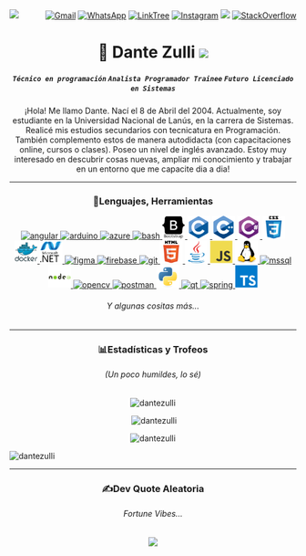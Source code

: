 <div align="right">
<a href="https://visitcount.itsvg.in">
  <img align="left" src="https://visitcount.itsvg.in/api?id=dantezulli&label=Profile%20Views&color=6&icon=7&pretty=true" />
</a>
<a href="mailto:dantezulli2004@gmail.com"><img alt="Gmail" src="https://img.shields.io/badge/Gmail-D14836?&logo=gmail&logoColor=white" /></a>
<a href="https://wa.link/v9zczz"><img alt="WhatsApp" src="https://img.shields.io/badge/WhatsApp-25D366?style=&logo=whatsapp&logoColor=white" /></a>
<a href="https://linktr.ee/dantezulli"><img alt="LinkTree" src="https://img.shields.io/badge/Linktree-1de9b6?style=&logo=linktree&logoColor=white" /></a>
<a href="https://instagram.com/dante_zu04"><img alt="Instagram" src="https://img.shields.io/badge/Instagram-%23E4405F.svg?logo=Instagram&logoColor=white" /></a>
<a href="https://t.me/rootdante"><img src="https://img.shields.io/badge/-telegram-blue?logo=telegram" /></a>
<a href="https://stackoverflow.com/users/19446091"> <img alt="StackOverflow" src="https://img.shields.io/badge/-Stackoverflow-FE7A16?logo=stack-overflow&logoColor=white" />
</a> 
</div>
<h1 align="center">🐧 Dante Zulli <img src="https://media.giphy.com/media/v1.Y2lkPTc5MGI3NjExZnlpdTdvcjFzaHg4dW1tODliM3plNzZ4ZGhveWVvbjg5d2JxY3FqciZlcD12MV9zdGlja2Vyc19zZWFyY2gmY3Q9cw/L2wEbAL75L24xiHWFa/giphy.gif" width="20px"></h1>
<h5 align="center"><code>Técnico en programación</code> <code>Analista Programador Trainee</code> <code>Futuro Licenciado en Sistemas</code></h5>
<p align="center">¡Hola! Me llamo Dante. Nací el 8 de Abril del 2004. Actualmente, soy estudiante en la Universidad Nacional de Lanús, en la carrera de Sistemas. Realicé mis estudios secundarios con tecnicatura en Programación. También complemento estos de manera autodidacta (con capacitaciones online, cursos o clases). Poseo un nivel de inglés avanzado. Estoy muy interesado en descubrir cosas nuevas, ampliar mi conocimiento y trabajar en un entorno que me capacite dia a dia!
</p>
<hr>
<h3 align="center">🧰Lenguajes, Herramientas</h3>
<p align="center"> <a href="https://angular.io" target="_blank" rel="noreferrer"> <img src="https://angular.io/assets/images/logos/angular/angular.svg" alt="angular" width="40" height="40"/> </a> <a href="https://www.arduino.cc/" target="_blank" rel="noreferrer"> <img src="https://cdn.worldvectorlogo.com/logos/arduino-1.svg" alt="arduino" width="40" height="40"/> </a> <a href="https://azure.microsoft.com/en-in/" target="_blank" rel="noreferrer"> <img src="https://www.vectorlogo.zone/logos/microsoft_azure/microsoft_azure-icon.svg" alt="azure" width="40" height="40"/> </a> <a href="https://www.gnu.org/software/bash/" target="_blank" rel="noreferrer"> <img src="https://www.vectorlogo.zone/logos/gnu_bash/gnu_bash-icon.svg" alt="bash" width="40" height="40"/> </a> <a href="https://getbootstrap.com" target="_blank" rel="noreferrer"> <img src="https://raw.githubusercontent.com/devicons/devicon/master/icons/bootstrap/bootstrap-plain-wordmark.svg" alt="bootstrap" width="40" height="40"/> </a> <a href="https://www.cprogramming.com/" target="_blank" rel="noreferrer"> <img src="https://raw.githubusercontent.com/devicons/devicon/master/icons/c/c-original.svg" alt="c" width="40" height="40"/> </a> <a href="https://www.w3schools.com/cpp/" target="_blank" rel="noreferrer"> <img src="https://raw.githubusercontent.com/devicons/devicon/master/icons/cplusplus/cplusplus-original.svg" alt="cplusplus" width="40" height="40"/> </a> <a href="https://www.w3schools.com/cs/" target="_blank" rel="noreferrer"> <img src="https://raw.githubusercontent.com/devicons/devicon/master/icons/csharp/csharp-original.svg" alt="csharp" width="40" height="40"/> </a> <a href="https://www.w3schools.com/css/" target="_blank" rel="noreferrer"> <img src="https://raw.githubusercontent.com/devicons/devicon/master/icons/css3/css3-original-wordmark.svg" alt="css3" width="40" height="40"/> </a> <a href="https://www.docker.com/" target="_blank" rel="noreferrer"> <img src="https://raw.githubusercontent.com/devicons/devicon/master/icons/docker/docker-original-wordmark.svg" alt="docker" width="40" height="40"/> </a> <a href="https://dotnet.microsoft.com/" target="_blank" rel="noreferrer"> <img src="https://raw.githubusercontent.com/devicons/devicon/master/icons/dot-net/dot-net-original-wordmark.svg" alt="dotnet" width="40" height="40"/> </a> <a href="https://www.figma.com/" target="_blank" rel="noreferrer"> <img src="https://www.vectorlogo.zone/logos/figma/figma-icon.svg" alt="figma" width="40" height="40"/> </a> <a href="https://firebase.google.com/" target="_blank" rel="noreferrer"> <img src="https://www.vectorlogo.zone/logos/firebase/firebase-icon.svg" alt="firebase" width="40" height="40"/> </a> <a href="https://git-scm.com/" target="_blank" rel="noreferrer"> <img src="https://www.vectorlogo.zone/logos/git-scm/git-scm-icon.svg" alt="git" width="40" height="40"/> </a> <a href="https://www.w3.org/html/" target="_blank" rel="noreferrer"> <img src="https://raw.githubusercontent.com/devicons/devicon/master/icons/html5/html5-original-wordmark.svg" alt="html5" width="40" height="40"/> </a> <a href="https://www.java.com" target="_blank" rel="noreferrer"> <img src="https://raw.githubusercontent.com/devicons/devicon/master/icons/java/java-original.svg" alt="java" width="40" height="40"/> </a> <a href="https://developer.mozilla.org/en-US/docs/Web/JavaScript" target="_blank" rel="noreferrer"> <img src="https://raw.githubusercontent.com/devicons/devicon/master/icons/javascript/javascript-original.svg" alt="javascript" width="40" height="40"/> </a> <a href="https://www.linux.org/" target="_blank" rel="noreferrer"> <img src="https://raw.githubusercontent.com/devicons/devicon/master/icons/linux/linux-original.svg" alt="linux" width="40" height="40"/> </a> <a href="https://www.microsoft.com/en-us/sql-server" target="_blank" rel="noreferrer"> <img src="https://www.svgrepo.com/show/303229/microsoft-sql-server-logo.svg" alt="mssql" width="40" height="40"/> </a> <a href="https://nodejs.org" target="_blank" rel="noreferrer"> <img src="https://raw.githubusercontent.com/devicons/devicon/master/icons/nodejs/nodejs-original-wordmark.svg" alt="nodejs" width="40" height="40"/> </a> <a href="https://opencv.org/" target="_blank" rel="noreferrer"> <img src="https://www.vectorlogo.zone/logos/opencv/opencv-icon.svg" alt="opencv" width="40" height="40"/> </a> <a href="https://postman.com" target="_blank" rel="noreferrer"> <img src="https://www.vectorlogo.zone/logos/getpostman/getpostman-icon.svg" alt="postman" width="40" height="40"/> </a> <a href="https://www.python.org" target="_blank" rel="noreferrer"> <img src="https://raw.githubusercontent.com/devicons/devicon/master/icons/python/python-original.svg" alt="python" width="40" height="40"/> </a> <a href="https://www.qt.io/" target="_blank" rel="noreferrer"> <img src="https://upload.wikimedia.org/wikipedia/commons/0/0b/Qt_logo_2016.svg" alt="qt" width="40" height="40"/> </a> <a href="https://spring.io/" target="_blank" rel="noreferrer"> <img src="https://www.vectorlogo.zone/logos/springio/springio-icon.svg" alt="spring" width="40" height="40"/> </a> <a href="https://www.typescriptlang.org/" target="_blank" rel="noreferrer"> <img src="https://raw.githubusercontent.com/devicons/devicon/master/icons/typescript/typescript-original.svg" alt="typescript" width="40" height="40"/> </a> </p>
<h6 align="center">Y algunas cositas más...</h6>
<hr>

<h3 align="center">📊Estadísticas y Trofeos</h3>
<h6 align="center">(Un poco humildes, lo sé)</h6>
<p align="center"><img src="https://github-readme-stats.vercel.app/api/top-langs?username=dantezulli&show_icons=true&locale=en&layout=compact&theme=tokyonight" alt="dantezulli" /></p>
<p align="center">&nbsp;<img src="https://github-readme-stats.vercel.app/api?username=dantezulli&show_icons=true&locale=en&theme=tokyonight" alt="dantezulli" /></p>
<p align="center"><img src="https://github-readme-streak-stats.herokuapp.com/?user=dantezulli&theme=tokyonight" alt="dantezulli" /></p>
<img src="https://github-profile-trophy.vercel.app/?username=dantezulli&theme=tokyonight&column=-1&no-bg=true&no-frame=true" alt="dantezulli" />

<hr>

<h3 align="center">✍️Dev Quote Aleatoria</h3>
<h6 align="center">Fortune Vibes...</h6>
<p align="center"> <img src="https://quotes-github-readme.vercel.app/api?type=horizontal&theme=tokyonight" /> </p>
